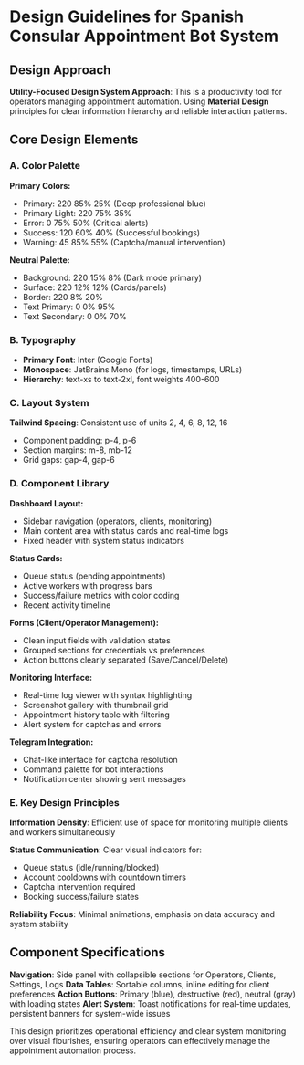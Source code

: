 # Design Guidelines for Spanish Consular Appointment Bot System

## Design Approach
**Utility-Focused Design System Approach**: This is a productivity tool for operators managing appointment automation. Using **Material Design** principles for clear information hierarchy and reliable interaction patterns.

## Core Design Elements

### A. Color Palette
**Primary Colors:**
- Primary: 220 85% 25% (Deep professional blue)
- Primary Light: 220 75% 35% 
- Error: 0 75% 50% (Critical alerts)
- Success: 120 60% 40% (Successful bookings)
- Warning: 45 85% 55% (Captcha/manual intervention)

**Neutral Palette:**
- Background: 220 15% 8% (Dark mode primary)
- Surface: 220 12% 12% (Cards/panels)
- Border: 220 8% 20% 
- Text Primary: 0 0% 95%
- Text Secondary: 0 0% 70%

### B. Typography
- **Primary Font**: Inter (Google Fonts)
- **Monospace**: JetBrains Mono (for logs, timestamps, URLs)
- **Hierarchy**: text-xs to text-2xl, font weights 400-600

### C. Layout System
**Tailwind Spacing**: Consistent use of units 2, 4, 6, 8, 12, 16
- Component padding: p-4, p-6
- Section margins: m-8, mb-12
- Grid gaps: gap-4, gap-6

### D. Component Library

**Dashboard Layout:**
- Sidebar navigation (operators, clients, monitoring)
- Main content area with status cards and real-time logs
- Fixed header with system status indicators

**Status Cards:**
- Queue status (pending appointments)
- Active workers with progress bars
- Success/failure metrics with color coding
- Recent activity timeline

**Forms (Client/Operator Management):**
- Clean input fields with validation states
- Grouped sections for credentials vs preferences
- Action buttons clearly separated (Save/Cancel/Delete)

**Monitoring Interface:**
- Real-time log viewer with syntax highlighting
- Screenshot gallery with thumbnail grid
- Appointment history table with filtering
- Alert system for captchas and errors

**Telegram Integration:**
- Chat-like interface for captcha resolution
- Command palette for bot interactions
- Notification center showing sent messages

### E. Key Design Principles

**Information Density**: Efficient use of space for monitoring multiple clients and workers simultaneously

**Status Communication**: Clear visual indicators for:
- Queue status (idle/running/blocked)
- Account cooldowns with countdown timers
- Captcha intervention required
- Booking success/failure states

**Reliability Focus**: Minimal animations, emphasis on data accuracy and system stability

## Component Specifications

**Navigation**: Side panel with collapsible sections for Operators, Clients, Settings, Logs
**Data Tables**: Sortable columns, inline editing for client preferences
**Action Buttons**: Primary (blue), destructive (red), neutral (gray) with loading states
**Alert System**: Toast notifications for real-time updates, persistent banners for system-wide issues

This design prioritizes operational efficiency and clear system monitoring over visual flourishes, ensuring operators can effectively manage the appointment automation process.